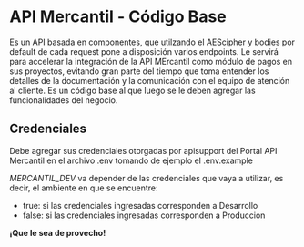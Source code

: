 # API Mercantil - Código Base

Es un API basada en componentes, que utilzando el AEScipher y bodies por default de cada request pone a disposición varios endpoints.   Le servirá para accelerar la integración de la API MErcantil como módulo de pagos en sus proyectos, evitando gran parte del tiempo que toma entender los detalles de la documentación y la comunicación con el equipo de atención al cliente. Es un código base al que luego se le deben agregar las funcionalidades del negocio.


## Credenciales

Debe agregar sus credenciales otorgadas por apisupport del Portal API Mercantil en el archivo .env tomando de ejemplo el .env.example

_MERCANTIL_DEV_ va depender de las credenciales que vaya a utilizar, es decir, el ambiente en que se encuentre:
  - true: si las credenciales ingresadas corresponden a Desarrollo
  - false: si las credenciales ingresadas corresponden a Produccion

**¡Que le sea de provecho!**
